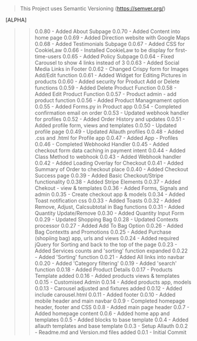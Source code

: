 >This Project uses Semantic Versioning (https://semver.org/)



[ALPHA]

>> 0.0.80 - Added About Subpage
>> 0.0.70 - Added Content into home page
>> 0.0.69 - Added Direction website with Google Maps
>> 0.0.68 - Added Testimonials Subpage
>> 0.0.67 - Added CSS for CookieLaw
>> 0.0.66 - Installed CookieLaw to be display for first-time-users
>> 0.0.65 - Added Policy Subpage
>> 0.0.64 - Fixed Carousel to show 4 links instead of 3
>> 0.0.63 - Added Social Media Links in Footer
>> 0.0.62 - Changed Crispy form for Images Add/Edit function 
>> 0.0.61 - Added Widget for Editing Pictures in products
>> 0.0.60 - Added security for Product Add or Delete functions
>> 0.0.59 - Added Delete Product Function
>> 0.0.58 - Added Edit Product Function
>> 0.0.57 - Product admin - add product function
>> 0.0.56 - Added Product Managmament option
>> 0.0.55 - Added Forms.py in Product app 
>> 0.0.54 - Completed confirmation email on order 
>> 0.0.53 - Updated webhook handler for profiles
>> 0.0.52 - Added Order History and updates
>> 0.0.51 - Added profile form, views and templates
>> 0.0.50 - Updated profile page
>> 0.0.49 - Updated Allauth profiles
>> 0.0.48 - Added .css and .html for Profile app
>> 0.0.47 - Added App - Profiles
>> 0.0.46 - Completed Webhookd Handler
>> 0.0.45 - Added checkout form data caching in payment intent
>> 0.0.44 - Added Class Method to webhook
>> 0.0.43 - Added Webhook handler
>> 0.0.42 - Added Loading Overlay for Checkout
>> 0.0.41 - Added Summary of Order to checkout place
>> 0.0.40 - Added Checkout Success page
>> 0.0.39 - Added Basic Checkout/Stripe functionality
>> 0.0.38 - Added Stripe Elements
>> 0.0.37 - Added Chekout - view & templates
>> 0.0.36 - Added Forms, Signals and admin
>> 0.0.35 - Create checkout app & models
>> 0.0.34 - Added Toast notification css
>> 0.0.33 - Added Toasts
>> 0.0.32 - Added Remove, Adjust, Calcsubtotal in Bag functions
>> 0.0.31 - Added Quantity Update/Remove
>> 0.0.30 - Added Quantity Input Form 
>> 0.0.29 - Updated Shopping Bag
>> 0.0.28 - Updated Contexts processor
>> 0.0.27 - Added Add To Bag Option
>> 0.0.26 - Added Bag Contextts and Promotions 
>> 0.0.25 - Added Purchase (shopiing bag) app, urls and views
>> 0.0.24 - Added required jQuery for Sorting and back to the top of the page
>> 0.0.23 - Added Services counts and 'sorting' function expanded
>> 0.0.22 - Added 'Sorting' function
>> 0.0.21 - Added All links into navbar
>> 0.0.20 - Added 'Category filtering'
>> 0.0.19 - Added 'search' function
>> 0.0.18 - Added Product Details
>> 0.0.17 - Products Template added 
>> 0.0.16 - Added products views & templates
>> 0.0.15 - Customised Admin
>> 0.0.14 - Added products app, models
>> 0.0.13 - Carousel adjusted and fixtures added
>> 0.0.12 - Added include carousel.html
>> 0.0.11 - Added footer
>> 0.0.10 - Added mobile header and main navbar
>> 0.0.9 - Completed homepage header, footer and CSS
>> 0.0.8 - Added main page header
>> 0.0.7 - Added homepage content
>> 0.0.6 - Added home app and templates
>> 0.0.5 - Added blocks to base template
>> 0.0.4 - Added allauth templates and base template
>> 0.0.3 - Setup Allauth
>> 0.0.2 - Readme.md and Version.md files added
>> 0.0.1 - Initial Commit